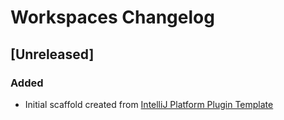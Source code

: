 <!-- Keep a Changelog guide -> https://keepachangelog.com -->

# Workspaces Changelog

## [Unreleased]
### Added
- Initial scaffold created from [IntelliJ Platform Plugin Template](https://github.com/JetBrains/intellij-platform-plugin-template)
